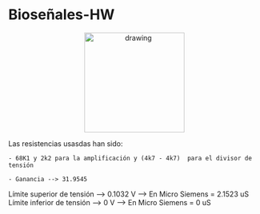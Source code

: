 # Bioseñales-HW

<p align="center">
<img src="https://user-images.githubusercontent.com/46607004/154055355-a45a597b-4c16-4460-a285-ad0554636bdf.png" alt="drawing" width="200"/>
</p>

Las resistencias usasdas han sido:
	
	- 68K1 y 2k2 para la amplificación y (4k7 - 4k7)  para el divisor de tensión
	
	- Ganancia --> 31.9545
	
Límite superior de tensión --> 0.1032 V --> En Micro Siemens = 2.1523 uS
Límite inferior de tensión -->      0 V --> En Micro Siemens =      0 uS
	
